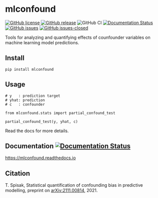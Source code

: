 # mlconfound
[![GitHub license](https://img.shields.io/github/license/pni-lab/mlconfound.svg)](https://github.com/pni-lab/mlconfound/blob/master/LICENSE)
[![GitHub release](https://img.shields.io/github/release/pni-lab/mlconfound.svg)](https://github.com/pni-lab/mlconfound/releases/)
![GitHub CI](https://github.com/pni-lab/mlconfound/actions/workflows/ci.yml/badge.svg)
[![Documentation Status](https://readthedocs.org/projects/mlconfound/badge/?version=latest)](https://mlconfound.readthedocs.io/en/latest/?badge=latest)
[![GitHub issues](https://img.shields.io/github/issues/pni-lab/mlconfound.svg)](https://GitHub.com/pni-lab/mlconfound/issues/)
[![GitHub issues-closed](https://img.shields.io/github/issues-closed/pni-lab/mlconfound.svg)](https://GitHub.com/pni-lab/mlconfound/issues?q=is%3Aissue+is%3Aclosed)

Tools for analyzing and quantifying effects of counfounder variables on machine learning model predictions.
## Install
````
pip install mlconfound
````

## Usage

````
# y   : prediction target
# yhat: prediction
# c   : confounder

from mlconfound.stats import partial_confound_test

partial_confound_test(y, yhat, c)
````

Read the docs for more details.

## Documentation [![Documentation Status](https://readthedocs.org/projects/mlconfound/badge/?version=latest)](https://mlconfound.readthedocs.io/en/latest/?badge=latest)
https://mlconfound.readthedocs.io

## Citation
T. Spisak, Statistical quantification of confounding bias in predictive modelling, preprint on [arXiv:2111.00814](http://arxiv-export-lb.library.cornell.edu/abs/2111.00814), 2021.
